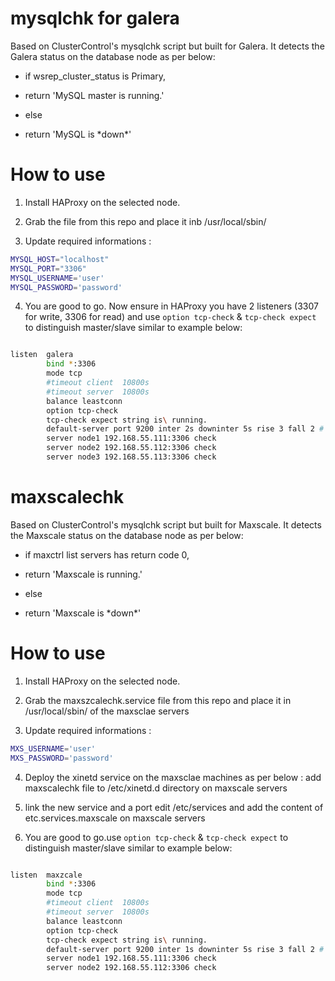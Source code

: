 # mysqlchk for galera

Based on ClusterControl's mysqlchk script but built for Galera. It detects the Galera status on the database node as per below:

* if wsrep_cluster_status is Primary,
 * return 'MySQL master is running.'

* else
 * return 'MySQL is \*down\*'

# How to use

1) Install HAProxy on the selected node. 

2) Grab the file from this repo and place it inb /usr/local/sbin/

3) Update required informations :
```bash
MYSQL_HOST="localhost"
MYSQL_PORT="3306"
MYSQL_USERNAME='user'
MYSQL_PASSWORD='password'
```
4) You are good to go. Now ensure in HAProxy you have 2 listeners (3307 for write, 3306 for read) and use ``option tcp-check`` & ``tcp-check expect`` to distinguish master/slave similar to example below:
```bash

listen  galera
        bind *:3306
        mode tcp
        #timeout client  10800s
        #timeout server  10800s
        balance leastconn
        option tcp-check
        tcp-check expect string is\ running.
        default-server port 9200 inter 2s downinter 5s rise 3 fall 2 # slowstart 60s maxconn 64 maxqueue 128 weight 100
        server node1 192.168.55.111:3306 check
        server node2 192.168.55.112:3306 check
        server node3 192.168.55.113:3306 check
```

# maxscalechk

Based on ClusterControl's mysqlchk script but built for Maxscale. It detects the Maxscale status on the database node as per below:

* if maxctrl list servers has return code 0,
 * return 'Maxscale is running.'

* else
 * return 'Maxscale is \*down\*'

# How to use

1) Install HAProxy on the selected node. 

2) Grab the maxszcalechk.service file from this repo and place it in /usr/local/sbin/ of the maxsclae servers

3) Update required informations :
```bash
MXS_USERNAME='user'
MXS_PASSWORD='password'
```

4) Deploy the xinetd service on the maxsclae machines as per below :
add maxscalechk file to  /etc/xinetd.d directory on maxscale servers
 
5) link the new service and a port
edit /etc/services and add the content of etc.services.maxscale on maxscale servers

6) You are good to go.use ``option tcp-check`` & ``tcp-check expect`` to distinguish master/slave similar to example below:
```bash

listen  maxzcale
        bind *:3306
        mode tcp
        #timeout client  10800s
        #timeout server  10800s
        balance leastconn
        option tcp-check
        tcp-check expect string is\ running.
        default-server port 9200 inter 1s downinter 5s rise 3 fall 2 # slowstart 60s maxconn 64 maxqueue 128 weight 100
        server node1 192.168.55.111:3306 check
        server node2 192.168.55.112:3306 check
```
